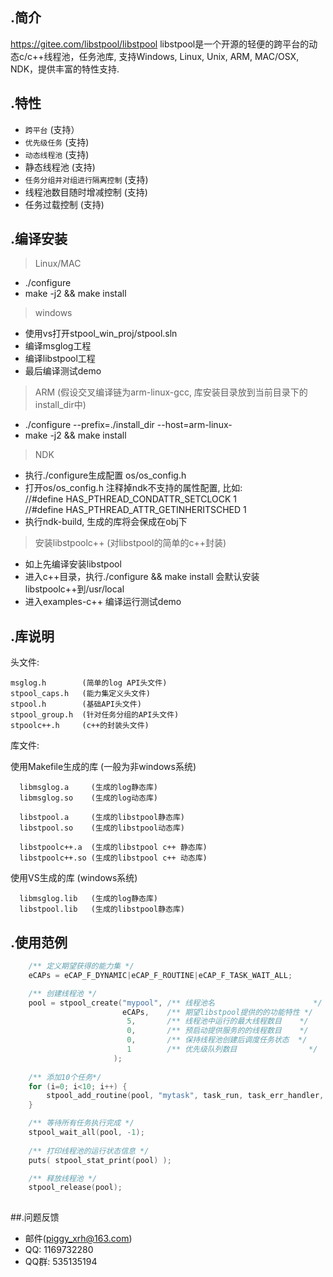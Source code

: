.简介
----
https://gitee.com/libstpool/libstpool
libstpool是一个开源的轻便的跨平台的动态c/c++线程池，任务池库, 支持Windows, Linux, Unix, ARM, MAC/OSX, NDK，提供丰富的特性支持.
			    

.特性
-----
* `跨平台`                      (支持）
* `优先级任务`                  (支持)
* `动态线程池`                  (支持)
* 静态线程池                    (支持)
* `任务分组并对组进行隔离控制`  (支持)
* 线程池数目随时增减控制        (支持)
* 任务过载控制                  (支持)

.编译安装
----
>Linux/MAC
  * ./configure 
  * make -j2 && make install

>windows
  * 使用vs打开stpool_win_proj/stpool.sln
  * 编译msglog工程
  * 编译libstpool工程
  * 最后编译测试demo

>ARM 
  (假设交叉编译链为arm-linux-gcc, 库安装目录放到当前目录下的install_dir中)
  * ./configure --prefix=./install_dir --host=arm-linux-
  * make -j2 && make install

>NDK
 * 执行./configure生成配置 os/os_config.h
 * 打开os/os_config.h 注释掉ndk不支持的属性配置, 比如:  
 //#define HAS_PTHREAD_CONDATTR_SETCLOCK 1  
 //#define HAS_PTHREAD_ATTR_GETINHERITSCHED 1
 * 执行ndk-build, 生成的库将会保成在obj下

>安装libstpoolc++ (对libstpool的简单的c++封装)
 * 如上先编译安装libstpool
 * 进入c++目录，执行./configure && make install 会默认安装libstpoolc++到/usr/local
 * 进入examples-c++ 编译运行测试demo

.库说明
----
头文件: 
	
	msglog.h        (简单的log API头文件)
	stpool_caps.h   (能力集定义头文件)
	stpool.h        (基础API头文件)
	stpool_group.h  (针对任务分组的API头文件)
	stpoolc++.h     (c++的封装头文件)

库文件:

  使用Makefile生成的库 (一般为非windows系统)

	  libmsglog.a     (生成的log静态库)
	  libmsglog.so    (生成的log动态库)

	  libstpool.a     (生成的libstpool静态库)
	  libstpool.so    (生成的libstpool动态库)
	  
	  libstpoolc++.a  (生成的libstpool c++ 静态库)
	  libstpoolc++.so (生成的libstpool c++ 动态库)

  使用VS生成的库 (windows系统)

	  libmsglog.lib   (生成的log静态库)
	  libstpool.lib   (生成的libstpool静态库)
	
.使用范例
-----
```c++
    /** 定义期望获得的能力集 */
    eCAPs = eCAP_F_DYNAMIC|eCAP_F_ROUTINE|eCAP_F_TASK_WAIT_ALL;

	/** 创建线程池 */
	pool = stpool_create("mypool", /** 线程池名                      */
						 eCAPs,    /** 期望libstpool提供的的功能特性 */
	                      5,	   /** 线程池中运行的最大线程数目    */
				          0,	   /** 预启动提供服务的的线程数目    */
				          0,	   /** 保持线程池创建后调度任务状态  */
				          1		   /** 优先级队列数目                */
					   );
	
	/** 添加10个任务*/
	for (i=0; i<10; i++) {
		stpool_add_routine(pool, "mytask", task_run, task_err_handler, NULL, NULL);
	}

	/** 等待所有任务执行完成 */
	stpool_wait_all(pool, -1);
	
	/** 打印线程池的运行状态信息 */
	puts( stpool_stat_print(pool) );

	/** 释放线程池 */
	stpool_release(pool);
	
```
##.问题反馈
* 邮件(piggy_xrh@163.com)
* QQ: 1169732280
* QQ群: 535135194
		
					
